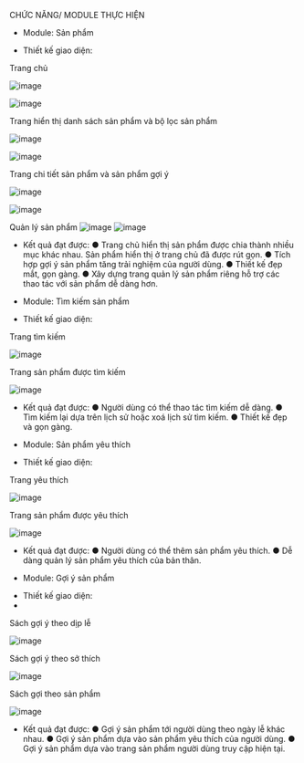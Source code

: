 CHỨC NĂNG/ MODULE THỰC HIỆN

-	Module: Sản phẩm
+	Thiết kế giao diện:
  
Trang chủ

![image](https://github.com/shinnosuke14202/eCommerce-project/assets/114560163/484d0c58-671e-4e9b-8402-4e65eefb7a0e)

![image](https://github.com/shinnosuke14202/eCommerce-project/assets/114560163/89b7186e-7a73-4c94-8b71-458805f2472a)

Trang hiển thị danh sách sản phẩm và bộ lọc sản phẩm

![image](https://github.com/shinnosuke14202/eCommerce-project/assets/114560163/9e158dcc-cd96-4d07-9089-24cf3c1282c6)

![image](https://github.com/shinnosuke14202/eCommerce-project/assets/114560163/6d2a9597-db66-4aa7-b8dc-fb64a1501055)

Trang chi tiết sản phẩm và sản phẩm gợi ý

![image](https://github.com/shinnosuke14202/eCommerce-project/assets/114560163/a4eb5e47-3c85-421c-bf87-384791cc9918)

![image](https://github.com/shinnosuke14202/eCommerce-project/assets/114560163/908ded8a-eeba-42fd-b1eb-dbb18c7140fb)

Quản lý sản phẩm
![image](https://github.com/shinnosuke14202/eCommerce-project/assets/114560163/effb4f66-8d4b-4976-b7d9-445ead832cab)
![image](https://github.com/shinnosuke14202/eCommerce-project/assets/114560163/e1ee49ea-899e-4552-a487-04d61a3be90f)

+	Kết quả đạt được:
●	Trang chủ hiển thị sản phẩm được chia thành nhiều mục khác nhau. Sản phẩm hiển thị ở trang chủ đã được rút gọn.
●	Tích hợp gợi ý sản phẩm tăng trải nghiệm của người dùng.
●	Thiết kế đẹp mắt, gọn gàng.
●	Xây dựng trang quản lý sản phẩm riêng hỗ trợ các thao tác với sản phẩm dễ dàng hơn.

-	Module: Tìm kiếm sản phẩm
+	Thiết kế giao diện:
  
Trang tìm kiếm

![image](https://github.com/shinnosuke14202/eCommerce-project/assets/114560163/00137223-be54-41ef-b3d6-6231412f3a16)
 		 
Trang sản phẩm được tìm kiếm

![image](https://github.com/shinnosuke14202/eCommerce-project/assets/114560163/f9c2e4bf-eb5f-4031-a6dd-d1237832d93b)

+	Kết quả đạt được:
●	Người dùng có thể thao tác tìm kiếm dễ dàng.
●	Tìm kiếm lại dựa trên lịch sử hoặc xoá lịch sử tìm kiếm.
●	Thiết kế đẹp và gọn gàng.

-	Module: Sản phẩm yêu thích
+	Thiết kế giao diện:
  
Trang yêu thích

![image](https://github.com/shinnosuke14202/eCommerce-project/assets/114560163/c23fd478-c8b6-4f4a-8c00-2035d7eac387)

Trang sản phẩm được yêu thích

![image](https://github.com/shinnosuke14202/eCommerce-project/assets/114560163/e7416cac-a98f-40e3-9245-df85c4411060)

+	Kết quả đạt được:
●	Người dùng có thể thêm sản phẩm yêu thích.
●	Dễ dàng quản lý sản phẩm yêu thích của bản thân.

-	Module: Gợi ý sản phẩm 
+	Thiết kế giao diện:
+	
Sách gợi ý theo dịp lễ

![image](https://github.com/shinnosuke14202/eCommerce-project/assets/114560163/d572edae-442a-49cf-b5dc-9e668e1daca4)

Sách gợi ý theo sở thích

![image](https://github.com/shinnosuke14202/eCommerce-project/assets/114560163/4b095370-b1d5-482d-8428-61ecbd79cbbe)

Sách gợi theo sản phẩm

![image](https://github.com/shinnosuke14202/eCommerce-project/assets/114560163/250ad5ba-9435-48af-89cc-d39dd6929116)

+	Kết quả đạt được:
●	Gợi ý sản phẩm tới người dùng theo ngày lễ khác nhau.
●	Gợi ý sản phẩm dựa vào sản phẩm yêu thích của người dùng.
●	Gợi ý sản phẩm dựa vào trang sản phẩm người dùng truy cập hiện tại.
